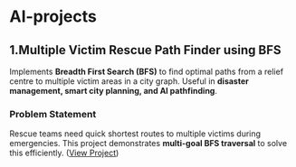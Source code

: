 # AI-projects
## 1.Multiple Victim Rescue Path Finder using BFS
Implements **Breadth First Search (BFS)** to find optimal paths from a relief centre to multiple victim areas in a city graph. Useful in **disaster management, smart city planning, and AI pathfinding**.
### Problem Statement
Rescue teams need quick shortest routes to multiple victims during emergencies. This project demonstrates **multi-goal BFS traversal** to solve this efficiently.
([View Project](https://github.com/KrishaPatel108/AI-projects/blob/main/routefinder.py))
